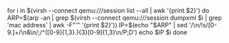 for i in $(virsh --connect qemu:///session list --all | awk '{print $2}')
do
  ARP=$(arp -an | grep $(virsh --connect qemu:///session dumpxml $i | grep 'mac address' | awk -F"'" '{print $2}'))
  IP=$(echo "$ARP" | sed '/\n/!s/[0-9.]\+/\n&\n/;/^\([0-9]\{1,3\}\.\)\{3\}[0-9]\{1,3\}\n/P;D')
  echo $IP $i
done
